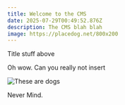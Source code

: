 ```yaml
---
title: Welcome to the CMS
date: 2025-07-29T00:49:52.876Z
description: The CMS blah blah
image: https://placedog.net/800x200
---
```

Title stuff above

Oh wow. Can you really not insert

![These are dogs](https://placedog.net/800x600 "Dooogs")

Never Mind.